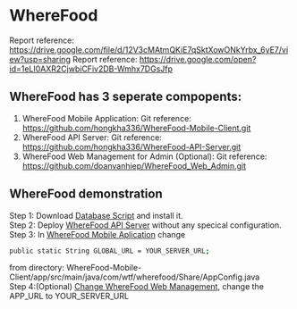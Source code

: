 # WhereFood
Report reference: https://drive.google.com/file/d/12V3cMAtmQKiE7qSktXowONkYrbx_6yE7/view?usp=sharing 
Report reference: https://drive.google.com/open?id=1eLI0AXR2CjwbiCFiv2DB-Wmhx7DGsJfp 
## WhereFood has 3 seperate compopents:
1. WhereFood Mobile Application: 
Git reference: https://github.com/hongkha336/WhereFood-Mobile-Client.git
2. WhereFood API Server:
Git reference: https://github.com/hongkha336/WhereFood-API-Server.git
3. WhereFood Web Management for Admin (Optional):
Git reference: https://github.com/doanvanhiep/WhereFood_Web_Admin.git
## WhereFood demonstration
Step 1: Download [Database Script](https://trello-attachments.s3.amazonaws.com/5d88b1f5037ae6478d5bf238/5dab45285280e81f72df4327/7a39b46706e4a4cbd7efcf9c21c1d7c1/wherefood-db-script-4.0.sql) and install it.</br>
Step 2: Deploy [WhereFood API Server](https://github.com/hongkha336/WhereFood-API-Server.git) without any specical configuration.</br>
Step 3: In [WhereFood Mobile Aplication](https://github.com/hongkha336/WhereFood-Mobile-Client.git) change 
```bash
public static String GLOBAL_URL = YOUR_SERVER_URL;
``` 
from directory: WhereFood-Mobile-Client/app/src/main/java/com/wtf/wherefood/Share/AppConfig.java
</br>
Step 4:(Optional) [Change WhereFood Web Management](https://github.com/doanvanhiep/WhereFood_Web_Admin.git), change the APP_URL to YOUR_SERVER_URL




